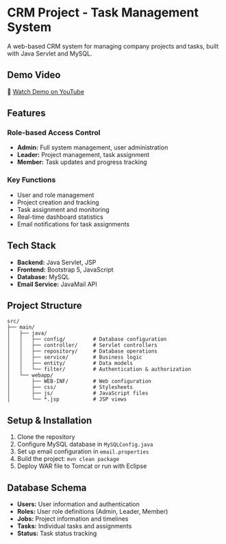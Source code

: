 # CRM Project - Task Management System

A web-based CRM system for managing company projects and tasks, built with Java Servlet and MySQL.

## Demo Video
🎥 [Watch Demo on YouTube](https://youtu.be/sI8unI_4CwI)

## Features

### Role-based Access Control
- **Admin:** Full system management, user administration
- **Leader:** Project management, task assignment
- **Member:** Task updates and progress tracking

### Key Functions
- User and role management
- Project creation and tracking
- Task assignment and monitoring
- Real-time dashboard statistics
- Email notifications for task assignments

## Tech Stack

- **Backend:** Java Servlet, JSP
- **Frontend:** Bootstrap 5, JavaScript
- **Database:** MySQL
- **Email Service:** JavaMail API

## Project Structure

```
src/
├── main/
│   ├── java/
│   │   ├── config/         # Database configuration
│   │   ├── controller/     # Servlet controllers
│   │   ├── repository/     # Database operations
│   │   ├── service/        # Business logic
│   │   ├── entity/         # Data models
│   │   └── filter/         # Authentication & authorization
│   └── webapp/            
│       ├── WEB-INF/        # Web configuration
│       ├── css/            # Stylesheets
│       ├── js/             # JavaScript files
│       └── *.jsp           # JSP views
```

## Setup & Installation

1. Clone the repository
2. Configure MySQL database in `MySQLConfig.java`
3. Set up email configuration in `email.properties`
4. Build the project: `mvn clean package`
5. Deploy WAR file to Tomcat or run with Eclipse

## Database Schema

- **Users:** User information and authentication
- **Roles:** User role definitions (Admin, Leader, Member)
- **Jobs:** Project information and timelines
- **Tasks:** Individual tasks and assignments
- **Status:** Task status tracking

